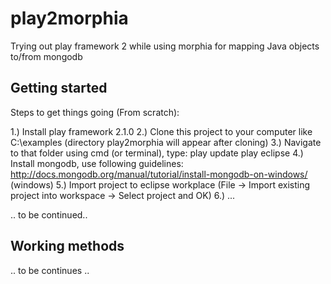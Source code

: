 play2morphia
============

Trying out play framework 2 while using morphia for mapping Java objects to/from mongodb


Getting started
----------------

Steps to get things going (From scratch):

1.) Install play framework 2.1.0
2.) Clone this project to your computer like C:\examples (directory play2morphia will appear after cloning) 
3.) Navigate to that folder using cmd (or terminal), type:
	play update
	play eclipse
4.) Install mongodb, use following guidelines: http://docs.mongodb.org/manual/tutorial/install-mongodb-on-windows/ (windows)
5.) Import project to eclipse workplace (File -> Import existing project into workspace -> Select project and OK)
6.) ...

.. to be continued..

Working methods
----------------

.. to be continues ..